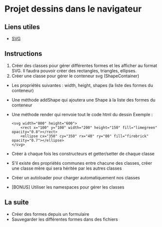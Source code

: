 # Projet dessins dans le navigateur

## Liens utiles
* [SVG](https://www.alsacreations.com/tuto/lire/1421-svg-initiation-syntaxe-outils.html)

## Instructions

1. Créer des classes pour gérer différentes formes et les afficher au format SVG.
Il faudra pouvoir créer des rectangles, triangles, ellipses.
2. Créer une classe pour gérer le conteneur svg (ShapeContainer)
  * Les propriétés suivantes : width, height, shapes (la liste des formes du conteneur)
  * Une méthode addShape qui ajoutera une Shape à la liste des formes du conteneur
  * Une méthode render qui renvoie tout le code html du dessin
    Exemple :
    ```
    <svg width="800" height="600">
        <rect x="100" y="100" width="200" height="150" fill="limegreen" opacity="0.8"></rect>
        <ellipse cx="350" cy="350" rx="40" ry="80" fill="firebrick" opacity="0.7"></ellipse>
    </svg>
    
    ```

* Créer à chaque fois les constructeurs et getter/setter de chaque classe
* S'il existe des propriétés communes entre chacune des classes, créer une classe mère qui sera héritée par les autres classes
* Créer un autoloader pour charger automatiquement nos classes
* [BONUS] Utiliser les namespaces pour gérer les classes

## La suite

* Créer des formes depuis un formulaire
* Sauvegarder les différentes formes dans des fichiers